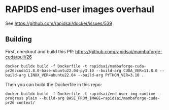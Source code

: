 # RAPIDS end-user images overhaul

See https://github.com/rapidsai/docker/issues/539

## Building

First, checkout and build this PR: https://github.com/rapidsai/mambaforge-cuda/pull/26

```
docker buildx build -f Dockerfile -t rapidsai/mambaforge-cuda-pr26:cuda11.8.0-base-ubuntu22.04-py3.10 --build-arg CUDA_VER=11.8.0 --build-arg LINUX_VER=ubuntu22.04 --build-arg PYTHON_VER=3.10 .
```

Then you can build the Dockerfile in this repo:
```
docker buildx build -f Dockerfile -t rapidsai/end-user-img-runtime --progress plain --build-arg BASE_FROM_IMAGE=rapidsai/mambaforge-cuda-pr26 context/
```